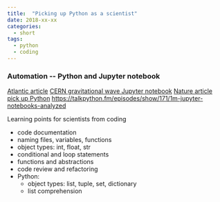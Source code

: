 ```yaml
---
title:  "Picking up Python as a scientist"
date: 2018-xx-xx
categories: 
  - short
tags:
  - python
  - coding
---
```

### Automation -- Python and Jupyter notebook
[Atlantic article](https://www.theatlantic.com/science/archive/2018/04/the-scientific-paper-is-obsolete/556676/)
[CERN gravitational wave Jupyter notebook](https://hub.mybinder.org/user/losc-tutorial-l-_event_tutorial-ymrn44sy/notebooks/index.ipynb)
[Nature article pick up Python](https://www.nature.com/news/programming-pick-up-python-1.16833)
https://talkpython.fm/episodes/show/171/1m-jupyter-notebooks-analyzed

Learning points for scientists from coding
- code documentation
- naming files, variables, functions
- object types: int, float, str
- conditional and loop statements
- functions and abstractions
- code review and refactoring
- Python:
  - object types: list, tuple, set, dictionary
  - list comprehension
